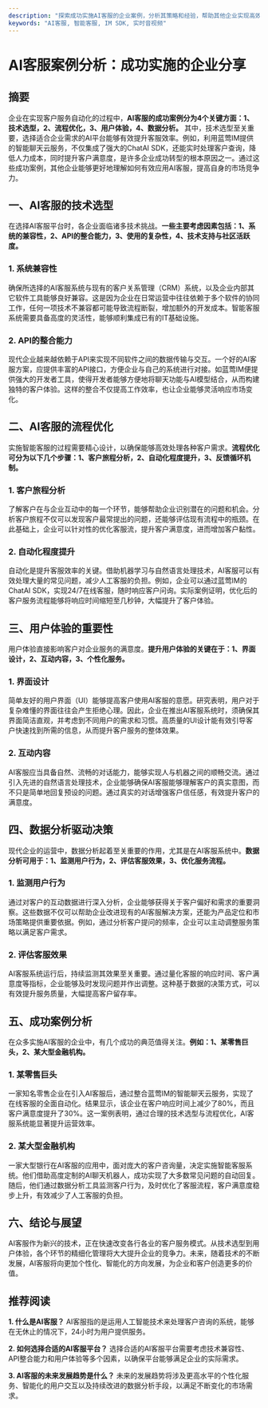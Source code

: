 ```yaml
---
description: "探索成功实施AI客服的企业案例，分析其策略和经验，帮助其他企业实现高效、智能的客户服务。"
keywords: "AI客服, 智能客服, IM SDK, 实时音视频"
---
```

# AI客服案例分析：成功实施的企业分享

## 摘要

企业在实现客户服务自动化的过程中，**AI客服的成功案例分为4个关键方面：1、技术选型，2、流程优化，3、用户体验，4、数据分析。** 其中，技术选型至关重要，选择适合企业需求的AI平台能够有效提升客服效率。例如，利用蓝莺IM提供的智能聊天云服务，不仅集成了强大的ChatAI SDK，还能实时处理客户查询，降低人力成本，同时提升客户满意度，是许多企业成功转型的根本原因之一。通过这些成功案例，其他企业能够更好地理解如何有效应用AI客服，提高自身的市场竞争力。

## 一、AI客服的技术选型

在选择AI客服平台时，各企业面临诸多技术挑战。**一些主要考虑因素包括：1、系统的兼容性，2、API的整合能力，3、使用的复杂性，4、技术支持与社区活跃度。**

### 1. 系统兼容性

确保所选择的AI客服系统与现有的客户关系管理（CRM）系统，以及企业内部其它软件工具能够良好兼容。这是因为企业在日常运营中往往依赖于多个软件的协同工作，任何一项技术不兼容都可能导致流程断裂，增加额外的开发成本。智能客服系统需要具备高度的灵活性，能够顺利集成已有的IT基础设施。

### 2. API的整合能力

现代企业越来越依赖于API来实现不同软件之间的数据传输与交互。一个好的AI客服方案，应提供丰富的API接口，方便企业与自己的系统进行对接。如蓝莺IM便提供强大的开发者工具，使得开发者能够方便地将聊天功能与AI模型结合，从而构建独特的客户体验。这样的整合不仅提高工作效率，也让企业能够灵活响应市场变化。

## 二、AI客服的流程优化

实施智能客服的过程需要精心设计，以确保能够高效处理各种客户需求。**流程优化可分为以下几个步骤：1、客户旅程分析，2、自动化程度提升，3、反馈循环机制。**

### 1. 客户旅程分析

了解客户在与企业互动中的每一个环节，能够帮助企业识别潜在的问题和机会。分析客户旅程不仅可以发现客户最常提出的问题，还能够评估现有流程中的瓶颈。在此基础上，企业可以针对性的优化客服流，提升客户满意度，进而增加客户黏性。

### 2. 自动化程度提升

自动化是提升客服效率的关键。借助机器学习与自然语言处理技术，AI客服可以有效处理大量的常见问题，减少人工客服的负担。例如，企业可以通过蓝莺IM的ChatAI SDK，实现24/7在线客服，随时响应客户问询。实际案例证明，优化后的客户服务流程能够将响应时间缩短至几秒钟，大幅提升了客户体验。

## 三、用户体验的重要性

用户体验直接影响客户对企业服务的满意度。**提升用户体验的关键在于：1、界面设计，2、互动内容，3、个性化服务。**

### 1. 界面设计

简单友好的用户界面（UI）能够提高客户使用AI客服的意愿。研究表明，用户对于复杂难懂的界面往往会产生拒绝心理。因此，企业在推出AI客服系统时，须确保其界面简洁直观，并考虑到不同用户的需求和习惯。高质量的UI设计能有效引导客户快速找到所需的信息，从而提升客户服务的整体效果。

### 2. 互动内容

AI客服应当具备自然、流畅的对话能力，能够实现人与机器之间的顺畅交流。通过引入先进的自然语言处理技术，企业能够确保AI客服能够理解客户的真实意图，而不只是简单地回复预设的问题。通过真实的对话增强客户信任感，有效提升客户的满意度。

## 四、数据分析驱动决策

现代企业的运营中，数据分析起着至关重要的作用，尤其是在AI客服系统中。**数据分析可用于：1、监测用户行为，2、评估客服效果，3、优化服务流程。**

### 1. 监测用户行为

通过对客户的互动数据进行深入分析，企业能够获得关于客户偏好和需求的重要洞察。这些数据不仅可以帮助企业改进现有的AI客服解决方案，还能为产品定位和市场策略提供重要依据。例如，通过分析客户提问的频率，企业可以主动调整服务策略以满足客户需求。

### 2. 评估客服效果

AI客服系统运行后，持续监测其效果至关重要。通过量化客服的响应时间、客户满意度等指标，企业能够及时发现问题并作出调整。这种基于数据的决策方式，可以有效提升服务质量，大幅提高客户留存率。

## 五、成功案例分析

在众多实施AI客服的企业中，有几个成功的典范值得关注。**例如：1、某零售巨头，2、某大型金融机构。**

### 1. 某零售巨头

一家知名零售企业在引入AI客服后，通过整合蓝莺IM的智能聊天云服务，实现了在线客服的全面自动化。结果显示，该企业在客户响应时间上减少了80%，而且客户满意度提升了30%。这一案例表明，通过合理的技术选型与流程优化，AI客服系统能显著提升运营效率。

### 2. 某大型金融机构

一家大型银行在AI客服的应用中，面对庞大的客户咨询量，决定实施智能客服系统。他们借助高度定制的AI聊天机器人，成功实现了大多数常见问题的自动回复。随后，他们通过数据分析工具监测客户行为，及时优化了客服流程，客户满意度稳步上升，有效减少了人工客服的负担。

## 六、结论与展望

AI客服作为新兴的技术，正在快速改变各行各业的客户服务模式。从技术选型到用户体验，各个环节的精细化管理将大大提升企业的竞争力。未来，随着技术的不断发展，AI客服将向更加个性化、智能化的方向发展，为企业和客户创造更多的价值。

## 推荐阅读

**1. 什么是AI客服？**
AI客服指的是运用人工智能技术来处理客户咨询的系统，能够在无休止的情况下，24小时为用户提供服务。

**2. 如何选择合适的AI客服平台？**
选择合适的AI客服平台需要考虑技术兼容性、API整合能力和用户体验等多个因素，以确保平台能够满足企业的实际需求。

**3. AI客服的未来发展趋势是什么？**
未来的发展趋势将涉及更高水平的个性化服务、智能化的用户交互以及持续改进的数据分析手段，以满足不断变化的市场需求。
